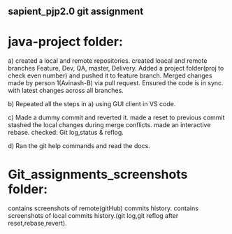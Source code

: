 ## sapient_pjp2.0 git assignment

# java-project folder:
a) created a local and remote repositories.
   created loacal and remote branches Feature, Dev, QA, master, Delivery.
   Added a project folder(proj to check even number) and pushed it to feature branch.
   Merged changes made by person 1(Avinash-B) via pull request.
   Ensured the code is in sync. with latest changes across all branches.
   
b) Repeated all the steps in a) using GUI client in VS code.

c) Made a dummy commit and reverted it.
   made a reset to previous commit
   stashed the local changes during merge conflicts.
   made an interactive rebase.
   checked: Git log,status & reflog.
   
  d) Ran the git help commands and read the docs.
  
  # Git_assignments_screenshots folder:
   contains screenshots of remote(gitHub) commits history.
   contains screenshots of local commits history.(git log,git reflog after reset,rebase,revert).
 
